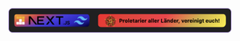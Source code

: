 <div style="display: flex; gap: 16px; padding: 10px; border: 1px solid #af96e0; border-radius: 8px; width: fit-content; background: #202021;">
    <img src="./.github/repo.png" width="150px" style="border-radius: 8px;"/>
    <img src="./.github/label.png" width="255px" style="border-radius: 8px;"/>
</div>
